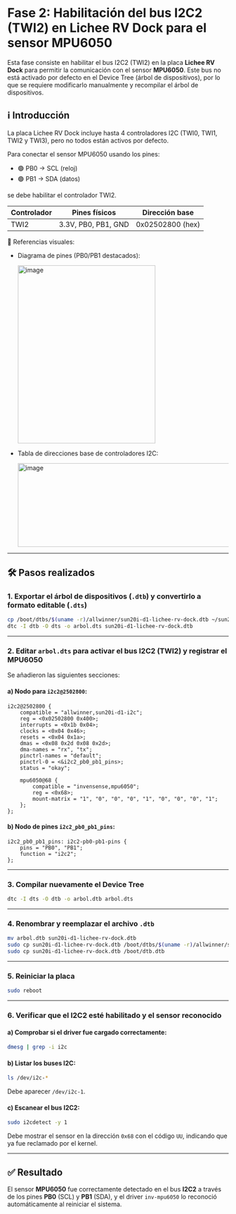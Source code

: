 # Fase 2: Habilitación del bus I2C2 (TWI2) en Lichee RV Dock para el sensor MPU6050

Esta fase consiste en habilitar el bus I2C2 (TWI2) en la placa **Lichee RV Dock** para permitir la comunicación con el sensor **MPU6050**. Este bus no está activado por defecto en el Device Tree (árbol de dispositivos), por lo que se requiere modificarlo manualmente y recompilar el árbol de dispositivos.

## ℹ️ Introducción

La placa Lichee RV Dock incluye hasta 4 controladores I2C (TWI0, TWI1, TWI2 y TWI3), pero no todos están activos por defecto.

Para conectar el sensor MPU6050 usando los pines:

- 🟢 PB0 → SCL (reloj)  
- 🟢 PB1 → SDA (datos)  

se debe habilitar el controlador TWI2.

| Controlador | Pines físicos          | Dirección base   |
|-------------|------------------------|------------------|
| TWI2        | 3.3V, PB0, PB1, GND    | 0x02502800 (hex) |

📌 Referencias visuales:

- Diagrama de pines (PB0/PB1 destacados):  

  <img width="313" height="404" alt="image" src="https://github.com/user-attachments/assets/2b7e4969-3aa5-482f-a8fe-690b31d26102" />


- Tabla de direcciones base de controladores I2C:  

  <img width="692" height="190" alt="image" src="https://github.com/user-attachments/assets/f0cdd62d-5347-4390-9034-5302243f3fb5" />

---

## 🛠️ Pasos realizados

### 1. Exportar el árbol de dispositivos (`.dtb`) y convertirlo a formato editable (`.dts`)

```bash
cp /boot/dtbs/$(uname -r)/allwinner/sun20i-d1-lichee-rv-dock.dtb ~/sun20i-d1-lichee-rv-dock.dtb
dtc -I dtb -O dts -o arbol.dts sun20i-d1-lichee-rv-dock.dtb
```

---

### 2. Editar `arbol.dts` para activar el bus I2C2 (TWI2) y registrar el MPU6050

Se añadieron las siguientes secciones:

#### a) Nodo para `i2c2@2502800`:

```dts
i2c2@2502800 {
    compatible = "allwinner,sun20i-d1-i2c";
    reg = <0x02502800 0x400>;
    interrupts = <0x1b 0x04>;
    clocks = <0x04 0x46>;
    resets = <0x04 0x1a>;
    dmas = <0x08 0x2d 0x08 0x2d>;
    dma-names = "rx", "tx";
    pinctrl-names = "default";
    pinctrl-0 = <&i2c2_pb0_pb1_pins>;
    status = "okay";

    mpu6050@68 {
        compatible = "invensense,mpu6050";
        reg = <0x68>;
        mount-matrix = "1", "0", "0", "0", "1", "0", "0", "0", "1";
    };
};
```

#### b) Nodo de pines `i2c2_pb0_pb1_pins`:

```dts
i2c2_pb0_pb1_pins: i2c2-pb0-pb1-pins {
    pins = "PB0", "PB1";
    function = "i2c2";
};
```

---

### 3. Compilar nuevamente el Device Tree

```bash
dtc -I dts -O dtb -o arbol.dtb arbol.dts
```

---

### 4. Renombrar y reemplazar el archivo `.dtb`

```bash
mv arbol.dtb sun20i-d1-lichee-rv-dock.dtb
sudo cp sun20i-d1-lichee-rv-dock.dtb /boot/dtbs/$(uname -r)/allwinner/sun20i-d1-lichee-rv-dock.dtb
sudo cp sun20i-d1-lichee-rv-dock.dtb /boot/dtb.dtb
```

---

### 5. Reiniciar la placa

```bash
sudo reboot
```

---

### 6. Verificar que el I2C2 esté habilitado y el sensor reconocido

#### a) Comprobar si el driver fue cargado correctamente:

```bash
dmesg | grep -i i2c
```

#### b) Listar los buses I2C:

```bash
ls /dev/i2c-*
```

Debe aparecer `/dev/i2c-1`.

#### c) Escanear el bus I2C2:

```bash
sudo i2cdetect -y 1
```

Debe mostrar el sensor en la dirección `0x68` con el código `UU`, indicando que ya fue reclamado por el kernel.

---

## ✅ Resultado

El sensor **MPU6050** fue correctamente detectado en el bus **I2C2** a través de los pines **PB0** (SCL) y **PB1** (SDA), y el driver `inv-mpu6050` lo reconoció automáticamente al reiniciar el sistema.
